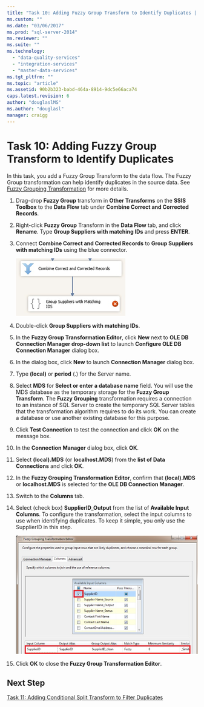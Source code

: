 ```yaml
---
title: "Task 10: Adding Fuzzy Group Transform to Identify Duplicates | Microsoft Docs"
ms.custom: ""
ms.date: "03/06/2017"
ms.prod: "sql-server-2014"
ms.reviewer: ""
ms.suite: ""
ms.technology: 
  - "data-quality-services"
  - "integration-services"
  - "master-data-services"
ms.tgt_pltfrm: ""
ms.topic: "article"
ms.assetid: 90b2b323-babd-464a-8914-9dc5e66aca74
caps.latest.revision: 6
author: "douglaslMS"
ms.author: "douglasl"
manager: craigg
---
```

# Task 10: Adding Fuzzy Group Transform to Identify Duplicates
  In this task, you add a Fuzzy Group Transform to the data flow. The Fuzzy Group transformation can help identify duplicates in the source data. See [Fuzzy Grouping Transformation](http://msdn.microsoft.com/library/ms141764.aspx) for more details.  
  
1.  Drag-drop **Fuzzy Group** transform in **Other Transforms** on the **SSIS Toolbox** to the **Data Flow** tab under **Combine Correct and Corrected Records**.  
  
2.  Right-click **Fuzzy Group** Transform in the **Data Flow** tab, and click **Rename**. Type **Group Suppliers with matching IDs** and press **ENTER**.  
  
3.  Connect **Combine Correct and Corrected Records** to **Group Suppliers with matching IDs** using the blue connector.  
  
     ![Connection to Group Suppliers with Matching IDs](../../2014/tutorials/media/et-addingfgttoidentifyduplicates-01.jpg "Connection to Group Suppliers with Matching IDs")  
  
4.  Double-click **Group Suppliers with matching IDs**.  
  
5.  In the **Fuzzy Group Transformation Editor**, click **New** next to **OLE DB Connection Manager drop-down list** to launch **Configure OLE DB Connection Manager** dialog box.  
  
6.  In the dialog box, click **New** to launch **Connection Manager** dialog box.  
  
7.  Type **(local)** or **period** (.) for the Server name.  
  
8.  Select **MDS** for **Select or enter a database name** field. You will use the MDS database as the temporary storage for the **Fuzzy Group Transform**. The **Fuzzy Grouping** transformation requires a connection to an instance of SQL Server to create the temporary SQL Server tables that the transformation algorithm requires to do its work. You can create a database or use another existing database for this purpose.  
  
9. Click **Test Connection** to test the connection and click **OK** on the message box.  
  
10. In the **Connection Manager** dialog box, click **OK**.  
  
11. Select **(local).MDS** (or **localhost.MDS**) from the **list of Data Connections** and click **OK**.  
  
12. In the **Fuzzy Grouping Transformation Editor**, confirm that **(local).MDS** or **localhost.MDS** is selected for the **OLE DB Connection Manager**.  
  
13. Switch to the **Columns** tab.  
  
14. Select (check box) **SupplierID_Output** from the list of **Available Input Columns**. To configure the transformation, select the input columns to use when identifying duplicates. To keep it simple, you only use the SupplierID in this step.  
  
     ![Fuzzy Grouping Transformation Editor](../../2014/tutorials/media/et-addingfgttoidentifyduplicates-02.jpg "Fuzzy Grouping Transformation Editor")  
  
15. Click **OK** to close the **Fuzzy Group Transformation Editor**.  
  
## Next Step  
 [Task 11: Adding Conditional Split Transform to Filter Duplicates](../../2014/tutorials/task-11-adding-conditional-split-transform-to-filter-duplicates.md)  
  
  